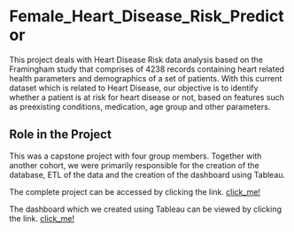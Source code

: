 # Female_Heart_Disease_Risk_Predictor
This project deals with Heart Disease Risk data analysis based on the Framingham study that comprises of 4238 records containing heart related health parameters and demographics of a set of patients.  With this current dataset which is related to Heart Disease, our objective is to identify whether a patient is at risk for heart disease or not, based on features such as preexisting conditions, medication, age group and other parameters.

## Role in the Project
This was a capstone project with four group members. Together with another cohort, we were primarily responsible for the creation of the database, ETL of the data and the creation of the dashboard using Tableau.

The complete project can be accessed by clicking the link.
[click_me!](https://github.com/RN2D-Project/BootCamp_Project)

The dashboard which we created using Tableau can be viewed by clicking the link.
[click_me!](https://public.tableau.com/app/profile/fhd.ucb2021/viz/FemaleHeartDiseasePredictor/Story_Board)
